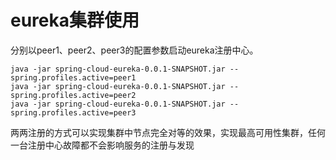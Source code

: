 # eureka集群使用
分别以peer1、peer2、peer3的配置参数启动eureka注册中心。
```
java -jar spring-cloud-eureka-0.0.1-SNAPSHOT.jar --spring.profiles.active=peer1
java -jar spring-cloud-eureka-0.0.1-SNAPSHOT.jar --spring.profiles.active=peer2
java -jar spring-cloud-eureka-0.0.1-SNAPSHOT.jar --spring.profiles.active=peer3
```
两两注册的方式可以实现集群中节点完全对等的效果，实现最高可用性集群，任何一台注册中心故障都不会影响服务的注册与发现